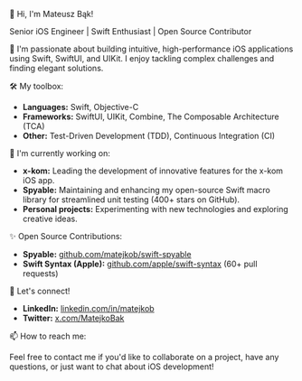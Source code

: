 👋 Hi, I'm Mateusz Bąk!

Senior iOS Engineer | Swift Enthusiast | Open Source Contributor

🌱 I'm passionate about building intuitive, high-performance iOS applications using Swift, SwiftUI, and UIKit. I enjoy tackling complex challenges and finding elegant solutions.

🛠️ My toolbox:

* **Languages:** Swift, Objective-C
* **Frameworks:** SwiftUI, UIKit, Combine, The Composable Architecture (TCA)
* **Other:** Test-Driven Development (TDD), Continuous Integration (CI)

🔭 I'm currently working on:

* **x-kom:** Leading the development of innovative features for the x-kom iOS app.
* **Spyable:** Maintaining and enhancing my open-source Swift macro library for streamlined unit testing (400+ stars on GitHub).
* **Personal projects:** Experimenting with new technologies and exploring creative ideas.

✨ Open Source Contributions:

* **Spyable:** [github.com/matejkob/swift-spyable](https://github.com/matejkob/swift-spyable)
* **Swift Syntax (Apple):** [github.com/apple/swift-syntax](https://github.com/apple/swift-syntax) (60+ pull requests)

💬 Let's connect!

* **LinkedIn:** [linkedin.com/in/matejkob](https://www.linkedin.com/in/matejkob/)
* **Twitter:** [x.com/MatejkoBak]([Twitter](https://x.com/MatejkoBak))

📫 How to reach me:

Feel free to contact me if you'd like to collaborate on a project, have any questions, or just want to chat about iOS development!
